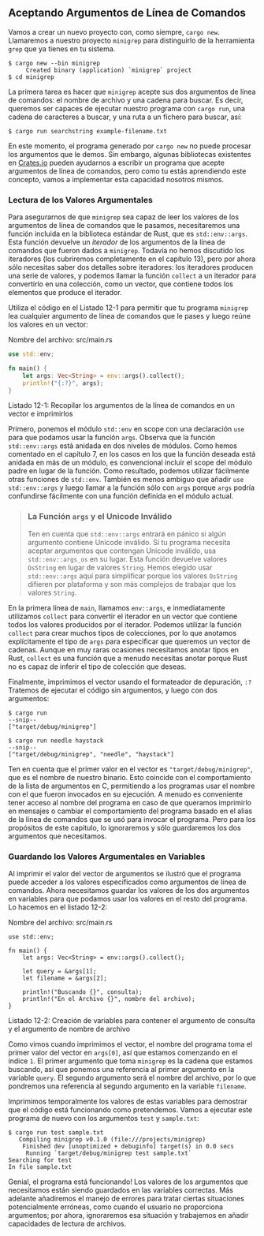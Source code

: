 ## Aceptando Argumentos de Línea de Comandos

Vamos a crear un nuevo proyecto con, como siempre, `cargo new`. Llamaremos a nuestro proyecto 
`minigrep` para distinguirlo de la herramienta `grep` que ya tienes 
en tu sistema.

```text
$ cargo new --bin minigrep
     Created binary (application) `minigrep` project
$ cd minigrep
```

La primera tarea es hacer que `minigrep` acepte sus dos argumentos de línea de comandos: el
nombre de archivo y una cadena para buscar. Es decir, queremos ser capaces de ejecutar nuestro
programa con `cargo run`, una cadena de caracteres a buscar, y una ruta a un fichero para 
buscar, así:

```text
$ cargo run searchstring example-filename.txt
```

En este momento, el programa generado por `cargo new` no puede procesar los argumentos que
le demos. Sin embargo, algunas bibliotecas existentes en [Crates.io](https://crates.io/)
pueden ayudarnos a escribir un programa que acepte argumentos de línea de comandos, pero
como tu estás aprendiendo este concepto, vamos a implementar esta capacidad
nosotros mismos.

### Lectura de los Valores Argumentales

Para asegurarnos de que `minigrep` sea capaz de leer los valores de los argumentos de línea de comandos 
que le pasamos, necesitaremos una función incluida en la biblioteca estándar de Rust, que es 
`std::env::args`. Esta función devuelve un *iterador* de los argumentos de la línea de comandos
que fueron dados a `minigrep`. Todavía no hemos discutido los iteradores (los cubriremos 
completamente en el capítulo 13), pero por ahora sólo necesitas saber dos detalles
sobre iteradores: los iteradores producen una serie de valores, y podemos llamar la
función `collect` a un iterador para convertirlo en una colección, como un vector,
que contiene todos los elementos que produce el iterador.

Utiliza el código en el Listado 12-1 para permitir que tu programa `minigrep` lea cualquier
argumento de línea de comandos que le pases y luego reúne los valores en un vector:

<span class="filename">Nombre del archivo: src/main.rs</span>

```rust
use std::env;

fn main() {
    let args: Vec<String> = env::args().collect();
    println!("{:?}", args);
}
```

<span class="caption">Listado 12-1: Recopilar los argumentos de la línea de comandos en 
un vector e imprimirlos</span>

Primero, ponemos el módulo `std::env` en scope con una declaración `use` para que
podamos usar la función `args`. Observa que la función `std::env::args` está 
anidada en dos niveles de módulos. Como hemos comentado en el capítulo 7, en los casos en
los que la función deseada está anidada en más de un módulo, es convencional incluir
el scope del módulo padre en lugar de la función. Como resultado, podemos utilizar
fácilmente otras funciones de `std::env`. También es menos ambiguo que añadir 
`use std::env::args` y luego llamar a la función sólo con `args` porque `args`
podría confundirse fácilmente con una función definida en el módulo
actual.

> ### La Función `args` y el Unicode Inválido
>
> Ten en cuenta que `std::env::args` entrará en pánico si algún argumento contiene 
> Unicode inválido. Si tu programa necesita aceptar argumentos que contengan Unicode
> inválido, usa `std::env::args_os` en su lugar. Esta función devuelve valores `OsString` 
> en lugar de valores `String`. Hemos elegido usar `std::env::args` aquí para simplificar
> porque los valores `OsString` difieren por plataforma y son más complejos de
> trabajar que los valores `String`.

En la primera línea de `main`, llamamos `env::args`, e inmediatamente utilizamos `collect`
para convertir el iterador en un vector que contiene todos los valores producidos por el 
iterador. Podemos utilizar la función `collect` para crear muchos tipos de 
colecciones, por lo que anotamos explícitamente el tipo de `args` para especificar que
queremos un vector de cadenas. Aunque en muy raras ocasiones necesitamos anotar tipos en 
Rust, `collect` es una función que a menudo necesitas anotar porque Rust no es capaz 
de inferir el tipo de colección que deseas.

Finalmente, imprimimos el vector usando el formateador de depuración, `:?` Tratemos de ejecutar
el código sin argumentos, y luego con dos argumentos:

```text
$ cargo run
--snip--
["target/debug/minigrep"]

$ cargo run needle haystack
--snip--
["target/debug/minigrep", "needle", "haystack"]
```

Ten en cuenta que el primer valor en el vector es `"target/debug/minigrep"`, que es el
nombre de nuestro binario. Esto coincide con el comportamiento de la lista de argumentos
en C, permitiendo a los programas usar el nombre con el que fueron invocados en su ejecución.
A menudo es conveniente tener acceso al nombre del programa en caso de que queramos 
imprimirlo en mensajes o cambiar el comportamiento del programa basado en el alias de la
línea de comandos que se usó para invocar el programa. Pero para los propósitos de este
capítulo, lo ignoraremos y sólo guardaremos los dos argumentos que necesitamos.

### Guardando los Valores Argumentales en Variables

Al imprimir el valor del vector de argumentos se ilustró que el programa puede
acceder a los valores especificados como argumentos de línea de comandos. Ahora necesitamos 
guardar los valores de los dos argumentos en variables para que podamos usar los valores
en el resto del programa. Lo hacemos en el listado 12-2:

<span class="filename">Nombre del archivo: src/main.rs</span>

```rust,should_panic
use std::env;

fn main() {
    let args: Vec<String> = env::args().collect();

    let query = &args[1];
    let filename = &args[2];

    println!("Buscando {}", consulta);
    println!("En el Archivo {}", nombre del archivo);
}
```

<span class="caption">Listado 12-2: Creación de variables para contener el
 argumento de consulta y el argumento de nombre de archivo</span>

Como vimos cuando imprimimos el vector, el nombre del programa toma el primer 
valor del vector en `args[0]`, así que estamos comenzando en el índice `1`. El primer
argumento que toma `minigrep` es la cadena que estamos buscando, así que ponemos
una referencia al primer argumento en la variable `query`. El segundo argumento 
será el nombre del archivo, por lo que pondremos una referencia al segundo argumento en 
la variable `filename`.

Imprimimos temporalmente los valores de estas variables para demostrar que el código está 
funcionando como pretendemos. Vamos a ejecutar este programa de nuevo con los argumentos 
`test` y `sample.txt`:

```text
$ cargo run test sample.txt
   Compiling minigrep v0.1.0 (file:///projects/minigrep)
    Finished dev [unoptimized + debuginfo] target(s) in 0.0 secs
     Running `target/debug/minigrep test sample.txt`
Searching for test
In file sample.txt
```

Genial, el programa está funcionando! Los valores de los argumentos que necesitamos están
siendo guardados en las variables correctas. Más adelante añadiremos el manejo de errores para 
tratar ciertas situaciones potencialmente erróneas, como cuando el usuario no proporciona 
argumentos; por ahora, ignoraremos esa situación y trabajemos en añadir capacidades de 
lectura de archivos.
